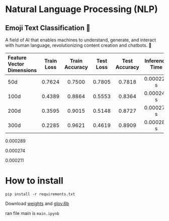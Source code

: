 # Natural Language Processing (NLP)
##  Emoji Text Classification 📝

A field of AI that enables machines to understand, generate, and interact with human language, revolutionizing content creation and chatbots. 📝



| Feature Vector Dimensions | Train Loss| Train Accuracy | Test Loss| Test Accuracy | Inference Time |
| :---                      |     :---: |       :---:    |    :---: |        :---:  |       :---:    |
| 50d                       | 0.7624    | 0.7500         |   0.7805 | 0.7818        | 0.000224 s      |
| 100d                      | 0.4389    | 0.8864         |   0.5553 | 0.8364        | 0.000240 s      |
| 200d                      | 0.3595    | 0.9015         |   0.5148 | 0.8727        | 0.000274 s      |
| 300d                      | 0.2285    | 0.9621         |   0.4619 | 0.8909        | 0.000289 s      |

0.000289

0.000274

0.000211


# How to install
```
pip install -r requirements.txt
```

Download [weights](https://drive.google.com/drive/folders/1g8_5k6kq7SvyJKh4PitG9Qw72BApYIU2?usp=drive_link) and [glov.6b](https://drive.google.com/drive/folders/1-DSGFjAl2GtOtzJwmZpoK2lbb15NQhsR?usp=drive_link)


ran file main is  `main.ipynb`


